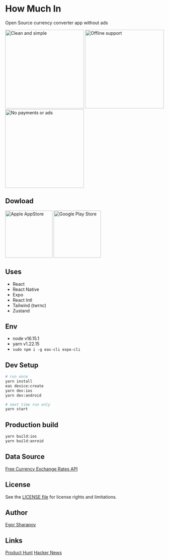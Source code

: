 # How Much In
Open Source currency converter app without ads

<img src="https://github.com/egorshar/howmuchin/assets/286997/b7d234f0-3852-4a13-a416-08e5e127a2f3" width="250" alt="Clean and simple" />
<img src="https://github.com/egorshar/howmuchin/assets/286997/b7b46c78-1df3-4aea-a7d5-040a353abea2" width="250" alt="Offline support" />
<img src="https://github.com/egorshar/howmuchin/assets/286997/70a0210c-3fb4-4789-b972-2b34a8193991" width="250" alt="No payments or ads" />

## Dowload

[<img src="https://github.com/egorshar/howmuchin/assets/286997/cd59c545-0197-43d7-b2ae-1b8326053051" width="150" alt="Apple AppStore" />](https://apps.apple.com/app/how-much-in/id6459408194)
[<img src="https://github.com/egorshar/howmuchin/assets/286997/4eaa462b-7a1e-41a4-8385-12e9d51eef2c" width="150" alt="Google Play Store" />](https://play.google.com/store/apps/details?id=com.egorshar.howmuchin)

## Uses
- React
- React Native
- Expo
- React Intl
- Tailwind (twrnc)
- Zustand

## Env

- node v16.15.1
- yarn v1.22.15
- `sudo npm i -g eas-cli expo-cli`

## Dev Setup
```sh
# run once
yarn install
eas device:create
yarn dev:ios
yarn dev:android

# next time run only
yarn start
```

## Production build
```sh
yarn build:ios
yarn build:anroid
```

## Data Source

[Free Currency Exchange Rates API](https://github.com/fawazahmed0/exchange-api)

## License

See the [LICENSE file](LICENSE.txt) for license rights and limitations.

## Author

[Egor Sharapov](https://egor.sh)

## Links

[Product Hunt](https://www.producthunt.com/products/how-much-in)
[Hacker News](https://news.ycombinator.com/item?id=39615431)
